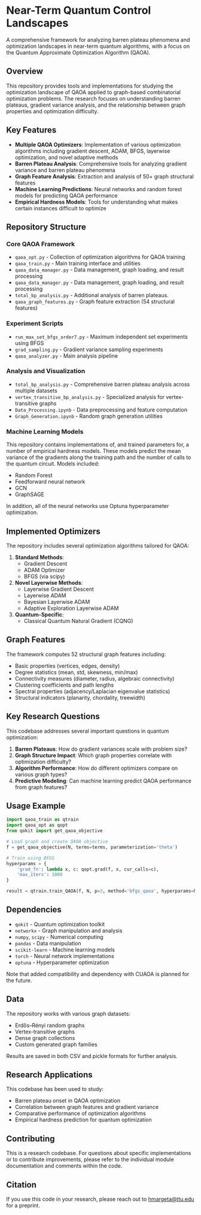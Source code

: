# Near-Term Quantum Control Landscapes

A comprehensive framework for analyzing barren plateau phenomena and optimization landscapes in near-term quantum algorithms, with a focus on the Quantum Approximate Optimization Algorithm (QAOA).

## Overview

This repository provides tools and implementations for studying the optimization landscape of QAOA applied to graph-based combinatorial optimization problems. The research focuses on understanding barren plateaus, gradient variance analysis, and the relationship between graph properties and optimization difficulty.

## Key Features

- **Multiple QAOA Optimizers**: Implementation of various optimization algorithms including gradient descent, ADAM, BFGS, layerwise optimization, and novel adaptive methods
- **Barren Plateau Analysis**: Comprehensive tools for analyzing gradient variance and barren plateau phenomena
- **Graph Feature Analysis**: Extraction and analysis of 50+ graph structural features
- **Machine Learning Predictions**: Neural networks and random forest models for predicting QAOA performance
- **Empirical Hardness Models**: Tools for understanding what makes certain instances difficult to optimize


## Repository Structure

### Core QAOA Framework

- `qaoa_opt.py` - Collection of optimization algorithms for QAOA training
- `qaoa_train.py` - Main training interface and utilities
- `qaoa_data_manager.py` - Data management, graph loading, and result processing
- `qaoa_data_manager.py` - Data management, graph loading, and result processing
- `total_bp_analysis.py` - Additional analysis of barren plateaus.
- `qaoa_graph_features.py` - Graph feature extraction (54 structural features)


### Experiment Scripts

- `run_max_set_bfgs_order7.py` - Maximum independent set experiments using BFGS
- `grad_sampling.py` - Gradient variance sampling experiments
- `qaoa_analyzer.py` - Main analysis pipeline


### Analysis and Visualization

- `total_bp_analysis.py` - Comprehensive barren plateau analysis across multiple datasets
- `vertex_transitive_bp_analysis.py` - Specialized analysis for vertex-transitive graphs
- `Data_Processing.ipynb` - Data preprocessing and feature computation
- `Graph_Generation.ipynb` - Random graph generation utilities


### Machine Learning Models

This repository contains implementations of, and trained parameters for, a number of empirical hardness models.
These models predict the mean variance of the gradients along the training path and the number of calls to the quantum circuit.
Models included:

- Random Forest
- Feedforward neural network
- GCN
- GraphSAGE

In addition, all of the neural networks use Optuna hyperparameter optimization.


## Implemented Optimizers

The repository includes several optimization algorithms tailored for QAOA:

1. **Standard Methods**:
    - Gradient Descent
    - ADAM Optimizer
    - BFGS (via scipy)
2. **Novel Layerwise Methods**:
    - Layerwise Gradient Descent
    - Layerwise ADAM
    - Bayesian Layerwise ADAM
    - Adaptive Exploration Layerwise ADAM
3. **Quantum-Specific**:
    - Classical Quantum Natural Gradient (CQNG)

## Graph Features

The framework computes 52 structural graph features including:

- Basic properties (vertices, edges, density)
- Degree statistics (mean, std, skewness, min/max)
- Connectivity measures (diameter, radius, algebraic connectivity)
- Clustering coefficients and path lengths
- Spectral properties (adjacency/Laplacian eigenvalue statistics)
- Structural indicators (planarity, chordality, treewidth)


## Key Research Questions

This codebase addresses several important questions in quantum optimization:

1. **Barren Plateaus**: How do gradient variances scale with problem size?
2. **Graph Structure Impact**: Which graph properties correlate with optimization difficulty?
3. **Algorithm Performance**: How do different optimizers compare on various graph types?
4. **Predictive Modeling**: Can machine learning predict QAOA performance from graph features?

## Usage Example

```python
import qaoa_train as qtrain
import qaoa_opt as qopt
from qokit import get_qaoa_objective

# Load graph and create QAOA objective
f = get_qaoa_objective(N, terms=terms, parameterization='theta')

# Train using BFGS
hyperparams = {
    'grad_fn': lambda x, c: qopt.grad(f, x, cur_calls=c),
    'max_iters': 1000
}

result = qtrain.train_QAOA(f, N, p=3, method='bfgs_qaoa', hyperparams=hyperparams)
```


## Dependencies

- `qokit` - Quantum optimization toolkit
- `networkx` - Graph manipulation and analysis
- `numpy`, `scipy` - Numerical computing
- `pandas` - Data manipulation
- `scikit-learn` - Machine learning models
- `torch` - Neural network implementations
- `optuna` - Hyperparameter optimization

Note that added compatibility and dependency with CUAOA is planned for the future.

## Data

The repository works with various graph datasets:

- Erdős–Rényi random graphs
- Vertex-transitive graphs
- Dense graph collections
- Custom generated graph families

Results are saved in both CSV and pickle formats for further analysis.

## Research Applications

This codebase has been used to study:

- Barren plateau onset in QAOA optimization
- Correlation between graph features and gradient variance
- Comparative performance of optimization algorithms
- Empirical hardness prediction for quantum optimization


## Contributing

This is a research codebase. For questions about specific implementations or to contribute improvements, please refer to the individual module documentation and comments within the code.

## Citation

If you use this code in your research, please reach out to hmargeta@ttu.edu for a preprint. 

